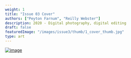```yaml
---
weight: 1
title: "Issue 03 Cover"
authors: ["Peyton Farnum", "Reilly Webster"]
description: 2020 - Digital photography, digital editing
draft: false
featuredImage: "/images/issue3/thumb/1_cover_thumb.jpg"
type: art
---
```


<a href = "/images/issue3/cover.jpg" data-lightbox="img">![image](/images/issue3/cover.jpg#issues)</a>
